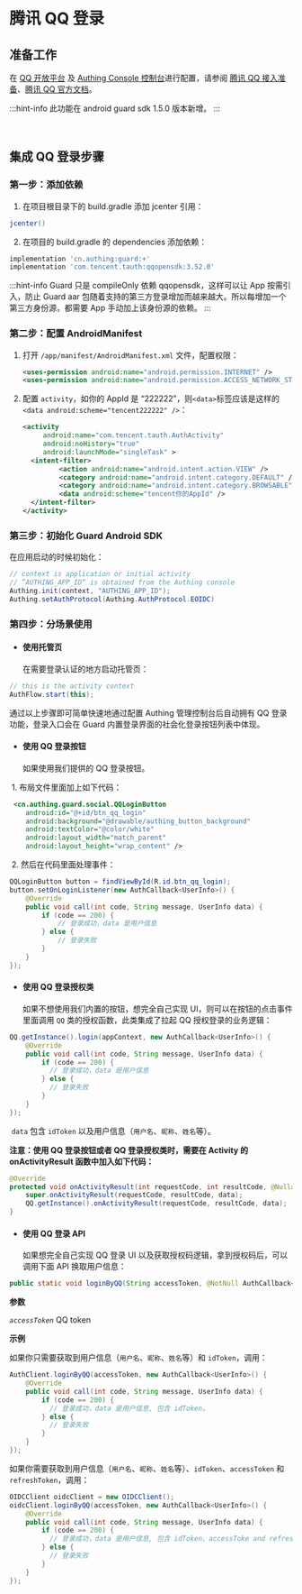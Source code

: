 # 腾讯 QQ 登录

<LastUpdated/>

## 准备工作

在 [QQ 开放平台](https://connect.qq.com/index.html/) 及 [Authing Console 控制台](https://authing.cn/)进行配置，请参阅 [腾讯 QQ 接入准备](../../../guides/connections/social/qq-mobile/README.md)、[腾讯 QQ 官方文档](https://wiki.connect.qq.com/qq%e7%99%bb%e5%bd%95)。

:::hint-info
此功能在 android guard sdk 1.5.0 版本新增。
:::

<br>

## 集成 QQ 登录步骤

### 第一步：添加依赖

1. 在项目根目录下的 build.gradle 添加 jcenter 引用：

```groovy
jcenter() 
```

2. 在项目的 build.gradle 的 dependencies 添加依赖：

```groovy
implementation 'cn.authing:guard:+'
implementation 'com.tencent.tauth:qqopensdk:3.52.0'
```

:::hint-info
Guard 只是 compileOnly 依赖 qqopensdk，这样可以让 App 按需引入，防止 Guard aar 包随着支持的第三方登录增加而越来越大。所以每增加一个第三方身份源，都需要 App 手动加上该身份源的依赖。
:::

### 第二步：配置 AndroidManifest

1. 打开 `/app/manifest/AndroidManifest.xml` 文件，配置权限：

   ```xml
   <uses-permission android:name="android.permission.INTERNET" />
   <uses-permission android:name="android.permission.ACCESS_NETWORK_STATE" />
   ```

2. 配置 `activity`，如你的 AppId 是 “222222”，则`<data>`标签应该是这样的`<data android:scheme="tencent222222" />`：

   ```xml
   <activity
        android:name="com.tencent.tauth.AuthActivity"
        android:noHistory="true"
        android:launchMode="singleTask" >
     <intent-filter>
            <action android:name="android.intent.action.VIEW" />
            <category android:name="android.intent.category.DEFAULT" />
            <category android:name="android.intent.category.BROWSABLE" />
            <data android:scheme="tencent你的AppId" />
     </intent-filter>
   </activity>
   ```

### 第三步：初始化 Guard Android SDK

在应用启动的时候初始化：

```java
// context is application or initial activity
// ”AUTHING_APP_ID“ is obtained from the Authing console
Authing.init(context, "AUTHING_APP_ID");
Authing.setAuthProtocol(Authing.AuthProtocol.EOIDC)
```

### 第四步：分场景使用

- #### 使用托管页
  在需要登录认证的地方启动托管页：
```java
// this is the activity context
AuthFlow.start(this);
```

通过以上步骤即可简单快速地通过配置 Authing 管理控制台后自动拥有 QQ 登录功能，登录入口会在 Guard 内置登录界面的社会化登录按钮列表中体现。

- #### 使用 QQ 登录按钮
    如果使用我们提供的 QQ 登录按钮。

​		1. 布局文件里面加上如下代码：

```xml
 <cn.authing.guard.social.QQLoginButton
    android:id="@+id/btn_qq_login"
    android:background="@drawable/authing_button_background"
    android:textColor="@color/white"
    android:layout_width="match_parent"
    android:layout_height="wrap_content" />
```

​		2. 然后在代码里面处理事件：

```java
QQLoginButton button = findViewById(R.id.btn_qq_login);
button.setOnLoginListener(new AuthCallback<UserInfo>() {
    @Override
    public void call(int code, String message, UserInfo data) {
      	if (code == 200) {
        	// 登录成功，data 是用户信息
       	} else {
        	// 登录失败
      	}
    }
});
```

- #### 使用 QQ 登录授权类
  如果不想使用我们内置的按钮，想完全自己实现 UI，则可以在按钮的点击事件里面调用 `QQ` 类的授权函数，此类集成了拉起  QQ 授权登录的业务逻辑：

```java
QQ.getInstance().login(appContext, new AuthCallback<UserInfo>() {
    @Override
    public void call(int code, String message, UserInfo data) {
        if (code == 200) {
          // 登录成功，data 是用户信息
        } else {
          // 登录失败
        }
    }
});
```

​	`data` 包含 `idToken` 以及用户信息（`用户名`、`昵称`、`姓名`等）。

**注意：使用 QQ 登录按钮或者 QQ 登录授权类时，需要在 Activity 的 onActivityResult 函数中加入如下代码：**

```java
@Override
protected void onActivityResult(int requestCode, int resultCode, @Nullable Intent data) {
    super.onActivityResult(requestCode, resultCode, data);
    QQ.getInstance().onActivityResult(requestCode, resultCode, data);
}
```

- #### 使用 QQ 登录 API 

  如果想完全自己实现 QQ 登录 UI 以及获取授权码逻辑，拿到授权码后，可以调用下面 API 换取用户信息：

```java
public static void loginByQQ(String accessToken, @NotNull AuthCallback<UserInfo> callback)
```

**参数**

*`accessToken`* QQ token

**示例**

如果你只需要获取到用户信息（`用户名`、`昵称`、`姓名`等）和 `idToken`，调用：

```java
AuthClient.loginByQQ(accessToken, new AuthCallback<UserInfo>() {
    @Override
    public void call(int code, String message, UserInfo data) {
        if (code == 200) {
          // 登录成功，data 是用户信息, 包含 idToken。
        } else {
          // 登录失败
        }
    }
});
```

如果你需要获取到用户信息（`用户名`、`昵称`、`姓名`等）、`idToken`、`accessToken` 和 `refreshToken`，调用：

```java
OIDCClient oidcClient = new OIDCClient();
oidcClient.loginByQQ(accessToken, new AuthCallback<UserInfo>() {
    @Override
    public void call(int code, String message, UserInfo data) {
        if (code == 200) {
          // 登录成功，data 是用户信息, 包含 idToken、accessToke and refreshToken。
        } else {
          // 登录失败
        }
    }
});
```

